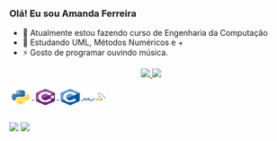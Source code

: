 ### Olá! Eu sou Amanda Ferreira

- 🔭 Atualmente estou fazendo curso de Engenharia da Computação
- 🌱 Estudando UML, Métodos Numéricos e +
- ⚡ Gosto de programar ouvindo música.

<div align="center">
  <a href="https://github.com/amandaferreira-prog">
  <img height="180em" src="https://github-readme-stats.vercel.app/api?username=amandaferreira-prog&show_icons=true&theme=synthwave&include_all_commits=true&count_private=true"/>
  <img height="130em" src="https://github-readme-stats.vercel.app/api/top-langs/?username=amandaferreira-prog&layout=compact&langs_count=7&theme=synthwave"/>
</div>
<div style="display: inline_block"><br>
<img align="center" alt="Amanda-Python" height="30" width="40" src="https://raw.githubusercontent.com/devicons/devicon/master/icons/python/python-original.svg">
<img align="center" alt="Amanda-Csharp" height="30" width="40" src="https://raw.githubusercontent.com/devicons/devicon/master/icons/csharp/csharp-original.svg">
<img align="center" alt="Amanda-Python" height="30" width="40" src="https://raw.githubusercontent.com/devicons/devicon/master/icons/c/c-original.svg">
<img align="center" alt="Amanda-Python" height="30" width="40" src="https://raw.githubusercontent.com/devicons/devicon/master/icons/mysql/mysql-original-wordmark.svg">

##

<div>
  <a href = "mailto:amandaferreira.sa16@gmail.com"><img src="https://img.shields.io/badge/-Gmail-%23333?style=for-the-badge&logo=gmail&logoColor=red" target="_blank"></a>
  <a href="https://www.linkedin.com/in/eng-amandaferreira/" target="_blank"><img src="https://img.shields.io/badge/-LinkedIn-%230077B5?style=for-the-badge&logo=linkedin&logoColor=white" target="_blank"></a>
